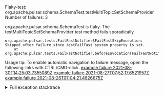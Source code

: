         
Flaky-test: org.apache.pulsar.schema.SchemaTest.testMultiTopicSetSchemaProvider
Number of failures: 3

org.apache.pulsar.schema.SchemaTest is flaky. The testMultiTopicSetSchemaProvider test method fails sporadically.

```
org.apache.pulsar.tests.FailFastNotifier$FailFastSkipException: Skipped after failure since testFailFast system property is set.
	at org.apache.pulsar.tests.FailFastNotifier.beforeInvocation(FailFastNotifier.java:88)

```

Usage tip: To enable automatic navigation to failure message, open the following links with CTRL/CMD-click.
[example failure 2021-08-30T14:25:03.7355089Z](https://github.com/apache/pulsar/runs/3462661639?check_suite_focus=true#step:9:923)
[example failure 2021-08-27T07:52:17.6521957Z](https://github.com/apache/pulsar/runs/3440855061?check_suite_focus=true#step:9:936)
[example failure 2021-08-26T07:04:21.4626675Z](https://github.com/apache/pulsar/runs/3429892062?check_suite_focus=true#step:9:896)


<details>
<summary>Full exception stacktrace</summary>
<code><pre>
org.apache.pulsar.tests.FailFastNotifier$FailFastSkipException: Skipped after failure since testFailFast system property is set.
	at org.apache.pulsar.tests.FailFastNotifier.beforeInvocation(FailFastNotifier.java:88)

</pre></code>
</details>

